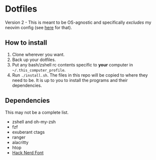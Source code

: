 # Dotfiles

Version 2 - This is meant to be OS-agnostic and specifically _excludes_ my
neovim config (see [here](https://github.com/jonathanlamar/nvim) for that).

## How to install

1. Clone wherever you want.
2. Back up your dotfiles.
3. Put any bash/zshell rc contents specific to **your** computer in
   `~/.this_computer_profile`.
2. Run `./install.sh`.  The files in this repo will be copied to where they need
   to be.  It is up to you to install the programs and their dependencies.

## Dependencies

This may not be a complete list.

* zshell and oh-my-zsh
* fzf
* exuberant ctags
* ranger
* alacritty
* htop
* [Hack Nerd Font](https://www.nerdfonts.com/font-downloads)
